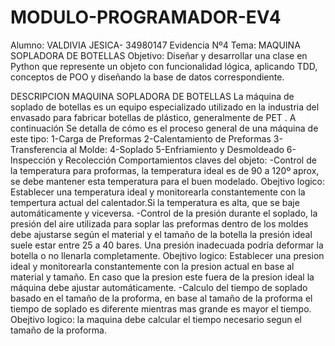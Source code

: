# MODULO-PROGRAMADOR-EV4
Alumno: VALDIVIA JESICA- 34980147
Evidencia Nº4
Tema: MAQUINA SOPLADORA DE BOTELLAS
Objetivo: Diseñar y desarrollar una clase en Python que represente un objeto con funcionalidad
lógica, aplicando TDD, conceptos de POO y diseñando la base de datos correspondiente.

DESCRIPCION MAQUINA SOPLADORA DE BOTELLAS
La máquina de soplado de botellas es un equipo especializado utilizado en la industria del envasado para fabricar botellas de plástico, generalmente de PET . A continuación Se detalla
de cómo es el proceso general de una máquina de este tipo:
1-Carga de Preformas
2-Calentamiento de Preformas
3-Transferencia al Molde:
4-Soplado
5-Enfriamiento y Desmoldeado
6-Inspección y Recolección
Comportamientos claves del objeto:
-Control de la temperatura para proformas, la temperatura ideal es de 90 a 120º aprox, se debe mantener esta temperatura para el buen modelado.
 Obejtivo logico: Establecer una temperatura ideal y monitorearla constantemente con la tempertura actual del calentador.Si la temperatura es alta, que se baje automáticamente y viceversa.
-Control de la presión durante el soplado, la presión del aire utilizada para soplar las preformas dentro de los moldes debe ajustarse según el material 
y el tamaño de la botella la presión ideal suele estar entre 25 a 40 bares. Una presión inadecuada podría deformar la botella o no llenarla completamente.
 Obejtivo logico: Establecer una presion ideal y monitorearla constantemente con la presion actual en base al material y tamaño. En caso que la presion este fuera de la presion ideal la máquina debe 
 ajustar automáticamente.
-Calculo del tiempo de soplado basado en el tamaño de la proforma, en base al tamaño de la proforma el tiempo de soplado es diferente mientras mas grande es mayor el tiempo.
Obejtivo logico: la maquina debe calcular el tiempo necesario segun el tamaño de la proforma.
 




